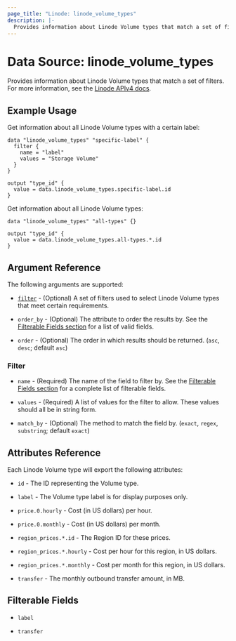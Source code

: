 ```yaml
---
page_title: "Linode: linode_volume_types"
description: |-
  Provides information about Linode Volume types that match a set of filters.
---
```


# Data Source: linode_volume_types

Provides information about Linode Volume types that match a set of filters.
For more information, see the [Linode APIv4 docs](https://techdocs.akamai.com/linode-api/reference/get-volume-types).

## Example Usage

Get information about all Linode Volume types with a certain label:

```hcl
data "linode_volume_types" "specific-label" {
  filter {
    name = "label"
    values = "Storage Volume"
  }
}

output "type_id" {
  value = data.linode_volume_types.specific-label.id
}
```

Get information about all Linode Volume types:

```hcl
data "linode_volume_types" "all-types" {}

output "type_id" {
  value = data.linode_volume_types.all-types.*.id
}
```

## Argument Reference

The following arguments are supported:

* [`filter`](#filter) - (Optional) A set of filters used to select Linode Volume types that meet certain requirements.

* `order_by` - (Optional) The attribute to order the results by. See the [Filterable Fields section](#filterable-fields) for a list of valid fields.

* `order` - (Optional) The order in which results should be returned. (`asc`, `desc`; default `asc`)

### Filter

* `name` - (Required) The name of the field to filter by. See the [Filterable Fields section](#filterable-fields) for a complete list of filterable fields.

* `values` - (Required) A list of values for the filter to allow. These values should all be in string form.

* `match_by` - (Optional) The method to match the field by. (`exact`, `regex`, `substring`; default `exact`)

## Attributes Reference

Each Linode Volume type will export the following attributes:

* `id` - The ID representing the Volume type.

* `label` - The Volume type label is for display purposes only.

* `price.0.hourly` -  Cost (in US dollars) per hour.

* `price.0.monthly` - Cost (in US dollars) per month.

* `region_prices.*.id` - The Region ID for these prices.

* `region_prices.*.hourly` - Cost per hour for this region, in US dollars.

* `region_prices.*.monthly` - Cost per month for this region, in US dollars.

* `transfer` - The monthly outbound transfer amount, in MB.

## Filterable Fields

* `label`

* `transfer`
